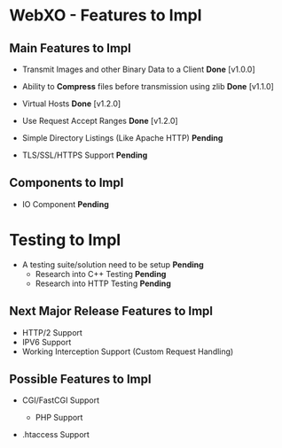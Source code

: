 # WebXO - Features to Impl

## Main Features to Impl

* Transmit Images and other Binary Data to a Client __Done__ [v1.0.0]

* Ability to **Compress** files before transmission using zlib __Done__ [v1.1.0]

* Virtual Hosts __Done__ [v1.2.0]

* Use Request Accept Ranges __Done__ [v1.2.0]

* Simple Directory Listings (Like Apache HTTP) __Pending__

* TLS/SSL/HTTPS Support __Pending__

## Components to Impl

* IO Component __Pending__

# Testing to Impl

* A testing suite/solution need to be setup __Pending__
	+ Research into C++ Testing __Pending__
	+ Research into HTTP Testing __Pending__


## Next Major Release Features to Impl

* HTTP/2 Support
* IPV6 Support
* Working Interception Support (Custom Request Handling)

## Possible Features to Impl

* CGI/FastCGI Support
	* PHP Support

* .htaccess Support